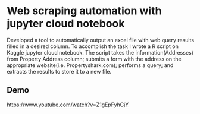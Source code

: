# Web scraping automation with jupyter cloud notebook
Developed a tool to automatically output an excel file with web query results filled in a desired column. To accomplish the task I wrote a R script on Kaggle jupyter cloud notebook.
The script takes the information(Addresses) from Property Address column; submits a form with the address on the appropriate website(i.e. Propertyshark.com); performs a query;
and extracts the results to store it to a new file.

## Demo
https://www.youtube.com/watch?v=Z1gEpFyhCjY
